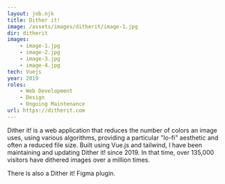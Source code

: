 ```yaml
---
layout: job.njk
title: Dither it!
image: /assets/images/ditherit/image-1.jpg
dir: ditherit
images:
    - image-1.jpg
    - image-2.jpg
    - image-3.jpg
    - image-4.jpg 
tech: Vuejs
year: 2019
roles:
    - Web Development
    - Design
    - Ongoing Maintenance
url: https://ditherit.com
---
```


Dither it! is a web application that reduces the number of colors an image uses, using various algorithms, providing a particular "lo-fi" aesthetic and often a reduced file size. Built using Vue.js and tailwind, I have been maintaining and updating Dither it! since 2019. In that time, over 135,000 visitors have dithered images over a million times. 

There is also a Dither it! Figma plugin.